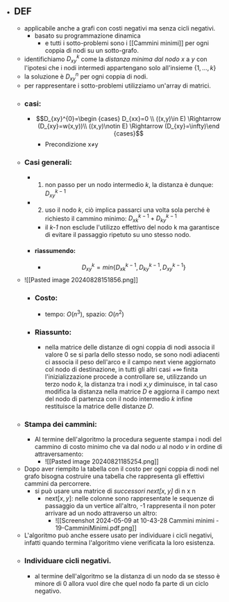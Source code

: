- ## DEF
	- applicabile anche a grafi con costi negativi ma senza cicli negativi.
		- basato su programmazione dinamica
			- e tutti i sotto-problemi sono i [[Cammini minimi]] per ogni coppia di nodi su un sotto-grafo.
	- identifichiamo $D_{xy}^k$ come la _distanza minima dal nodo_ _x_ a _y_ con l'ipotesi che i nodi intermedi appartengano solo all'insieme $\{1,...,k\}$
	- la soluzione è $D_{xy}^n$ per ogni coppia di nodi.
	- per rappresentare i sotto-problemi utilizziamo un'array di matrici.
	- ### casi:
		- $$D_{xy}^{0}=\begin {cases} D_{xx}=0 \\ ((x,y)\in E) \Rightarrow  (D_{xy}=w(x,y))\\ ((x,y)\notin E) \Rightarrow  (D_{xy}=\infty)\end {cases}$$
			- Precondizione x$\ne$y
	- ### Casi generali:
		- 1) non passo per un nodo intermedio _k_, la distanza è dunque: $D_{xy}^{k-1}$
		- 2) uso il nodo _k_, ciò implica passarci una volta sola perché è richiesto il cammino minimo: $D_{xk}^{k-1}+D_{ky}^{k-1}$ 
			- il _k-1_ non esclude l'utilizzo effettivo del nodo k ma garantisce di evitare il passaggio ripetuto su uno stesso nodo.
		- #### riassumendo:
			- $$D_{xy}^{k}=min\{D_{xk}^{k-1},D_{ky}^{k-1}, D_{xy}^{k-1}\}$$
	- ![[Pasted image 20240828151856.png]]
		- ### Costo: 
			- tempo: $O(n^{3})$,  spazio: $O(n^{2})$
		- ### Riassunto:
			- nella matrice delle distanze di ogni coppia di nodi associa il valore 0 se si parla dello stesso nodo, se sono nodi adiacenti ci associa il peso dell'arco e il campo next viene aggiornato col nodo di destinazione, in tutti gli altri casi $+\infty$ finita l'inizializzazione procede a controllare se, utilizzando un terzo nodo _k_, la distanza tra i nodi _x,y_ diminuisce, in tal caso modifica la distanza nella matrice _D_  e aggiorna il campo next del nodo di partenza con il nodo intermedio _k_ infine restituisce la matrice delle distanze _D_. 
	- ### Stampa dei cammini:
		- Al termine dell'algoritmo la procedura seguente stampa i nodi del cammino di costo minimo che va dal nodo _u_ al nodo _v_ in ordine di attraversamento:
			- ![[Pasted image 20240821185254.png]]
	- Dopo aver riempito la tabella con il costo per ogni coppia di nodi nel grafo bisogna costruire una tabella che rappresenta gli effettivi cammini da percorrere.
		- si può usare una matrice di _successori next$[x,y]$_ di n x n 
			- next$[x,y]$: nelle colonne sono rappresentate le sequenze di passaggio da un vertice all'altro, -1 rappresenta il non poter arrivare ad un nodo attraverso un altro:
				- ![[Screenshot 2024-05-09 at 10-43-28 Cammini minimi - 19-CamminiMinimi.pdf.png]]
	- L'algoritmo può anche essere usato per individuare i cicli negativi, infatti quando termina l'algoritmo viene verificata la loro esistenza.
	- ### Individuare cicli negativi.
		- al termine dell'algoritmo se la distanza di un nodo da se stesso è minore di 0 allora vuol dire che quel nodo fa parte di un ciclo negativo.